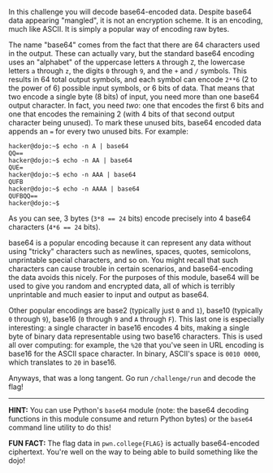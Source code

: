 In this challenge you will decode base64-encoded data.
Despite base64 data appearing "mangled", it is not an encryption scheme.
It is an encoding, much like ASCII.
It is simply a popular way of encoding raw bytes.

The name "base64" comes from the fact that there are 64 characters used in the output.
These can actually vary, but the standard base64 encoding uses an "alphabet" of the uppercase letters `A` through `Z`, the lowercase letters `a` through `z`, the digits `0` through `9`, and the `+` and `/` symbols.
This results in 64 total output symbols, and each symbol can encode `2**6` (2 to the power of 6) possible input symbols, or 6 bits of data.
That means that two encode a single byte (8 bits) of input, you need more than one base64 output character.
In fact, you need _two_: one that encodes the first 6 bits and one that encodes the remaining 2 (with 4 bits of that second output character being unused).
To mark these unused bits, base64 encoded data appends an `=` for every two unused bits.
For example:

```console
hacker@dojo:~$ echo -n A | base64
QQ==
hacker@dojo:~$ echo -n AA | base64
QUE=
hacker@dojo:~$ echo -n AAA | base64
QUFB
hacker@dojo:~$ echo -n AAAA | base64
QUFBQQ==
hacker@dojo:~$
```

As you can see, 3 bytes (`3*8 == 24` bits) encode precisely into 4 base64 characters (`4*6 == 24` bits).

base64 is a popular encoding because it can represent any data without using "tricky" characters such as newlines, spaces, quotes, semicolons, unprintable special characters, and so on.
You might recall that such characters can cause trouble in certain scenarios, and base64-encoding the data avoids this nicely.
For the purposes of this module, base64 will be used to give you random and encrypted data, all of which is terribly unprintable and much easier to input and output as base64.

Other popular encodings are base2 (typically just `0` and `1`), base10 (typically `0` through `9`), base16 (`0` through `9` and `A` through `F`).
This last one is especially interesting: a single character in base16 encodes 4 bits, making a single byte of binary data representable using two base16 characters.
This is used all over computing: for example, the `%20` that you've seen in URL encoding is base16 for the ASCII space character.
In binary, ASCII's space is `0010 0000`, which translates to `20` in base16.

Anyways, that was a long tangent.
Go run `/challenge/run` and decode the flag!

----
**HINT:**
You can use Python's `base64` module (note: the base64 decoding functions in this module consume and return Python bytes) or the `base64` command line utility to do this!

**FUN FACT:**
The flag data in `pwn.college{FLAG}` is actually base64-encoded ciphertext.
You're well on the way to being able to build something like the dojo!
